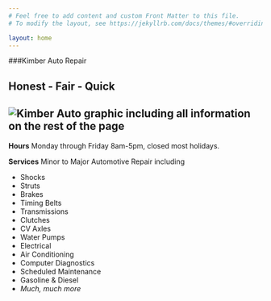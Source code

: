```yaml
---
# Feel free to add content and custom Front Matter to this file.
# To modify the layout, see https://jekyllrb.com/docs/themes/#overriding-theme-defaults

layout: home
---
```

###Kimber Auto Repair
## Honest - Fair - Quick
![Kimber Auto graphic including all information on the rest of the page](assets/kimber-auto.webp)
---

**Hours**
Monday through Friday 8am-5pm, closed most holidays.


**Services**
Minor to Major Automotive Repair including
 - Shocks
 - Struts
 - Brakes
 - Timing Belts
 - Transmissions
 - Clutches
 - CV Axles
 - Water Pumps
 - Electrical
 - Air Conditioning
 - Computer Diagnostics
 - Scheduled Maintenance
 - Gasoline &amp; Diesel
 - *Much, much more*
